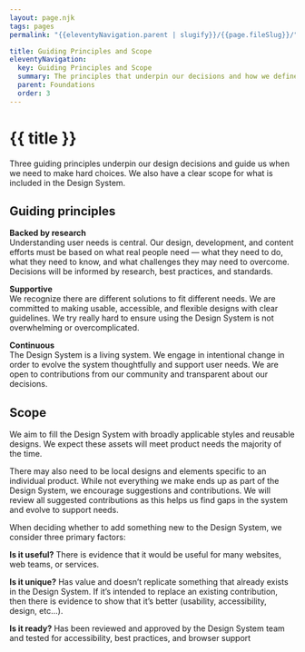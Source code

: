 ```yaml
---
layout: page.njk
tags: pages
permalink: "{{eleventyNavigation.parent | slugify}}/{{page.fileSlug}}/"

title: Guiding Principles and Scope
eleventyNavigation:
  key: Guiding Principles and Scope
  summary: The principles that underpin our decisions and how we define our scope.
  parent: Foundations
  order: 3
---
```


# {{ title }}

Three guiding principles underpin our design decisions and guide us when we need to make hard choices. We also have a clear scope for what is included in the Design System.

## Guiding principles

**Backed by research**  
Understanding user needs is central. Our design, development, and content efforts must be based on what real people need — what they need to do, what they need to know, and what challenges they may need to overcome. Decisions will be informed by research, best practices, and standards.

**Supportive**  
We recognize there are different solutions to fit different needs. We are committed to making usable, accessible, and flexible designs with clear guidelines. We try really hard to ensure using the Design System is not overwhelming or overcomplicated.

**Continuous**  
The Design System is a living system. We engage in intentional change in order to evolve the system thoughtfully and support user needs. We are open to contributions from our community and transparent about our decisions.

## Scope

We aim to fill the Design System with broadly applicable styles and reusable designs. We expect these assets will meet product needs the majority of the time.

There may also need to be local designs and elements specific to an individual product. While not everything we make ends up as part of the Design System, we encourage suggestions and contributions. We will review all suggested contributions as this helps us find gaps in the system and evolve to support needs.

When deciding whether to add something new to the Design System, we consider three primary factors:

**Is it useful?** There is evidence that it would be useful for many websites, web teams, or services.

**Is it unique?** Has value and doesn’t replicate something that already exists in the Design System. If it’s intended to replace an existing contribution, then there is evidence to show that it’s better (usability, accessibility, design, etc…).

**Is it ready?** Has been reviewed and approved by the Design System team and tested for accessibility, best practices, and browser support
